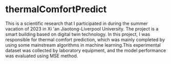 # thermalComfortPredict
This is a scientific research that I participated in during the summer vacation of 2023 in Xi 'an Jiaotong-Liverpool University. The project is a smart building based on digital twin technology. In this project, I was responsible for thermal comfort prediction, which was mainly completed by using some mainstream algorithms in machine learning.This experimental dataset was collected by laboratory equipment, and the model performance was evaluated using MSE method.
